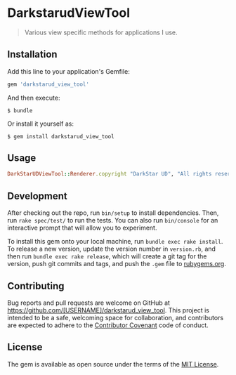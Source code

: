 # DarkstarudViewTool

> Various view specific methods for applications I use.

## Installation

Add this line to your application's Gemfile:

```ruby
gem 'darkstarud_view_tool'
```

And then execute:

    $ bundle

Or install it yourself as:

    $ gem install darkstarud_view_tool

## Usage

```ruby
DarkStarUDViewTool::Renderer.copyright "DarkStar UD", "All rights reserved"
```

## Development

After checking out the repo, run `bin/setup` to install dependencies. Then, run `rake spec/test/` to run the tests. You can also run `bin/console` for an interactive prompt that will allow you to experiment.

To install this gem onto your local machine, run `bundle exec rake install`. To release a new version, update the version number in `version.rb`, and then run `bundle exec rake release`, which will create a git tag for the version, push git commits and tags, and push the `.gem` file to [rubygems.org](https://rubygems.org).

## Contributing

Bug reports and pull requests are welcome on GitHub at https://github.com/[USERNAME]/darkstarud_view_tool. This project is intended to be a safe, welcoming space for collaboration, and contributors are expected to adhere to the [Contributor Covenant](http://contributor-covenant.org) code of conduct.


## License

The gem is available as open source under the terms of the [MIT License](http://opensource.org/licenses/MIT).

